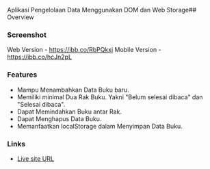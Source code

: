 Aplikasi Pengelolaan Data Menggunakan DOM dan Web Storage## Overview

### Screenshot

Web Version - https://ibb.co/RbPQkxj
Mobile Version - https://ibb.co/hcJn2pL

### Features

- Mampu Menambahkan Data Buku baru.
- Memiliki minimal Dua Rak Buku. Yakni "Belum selesai dibaca" dan "Selesai dibaca".
- Dapat Memindahkan Buku antar Rak.
- Dapat Menghapus Data Buku.
- Memanfaatkan localStorage dalam Menyimpan Data Buku.

### Links

- [Live site URL]([https://ijuldev.github.io/bookshelf-app](https://drunkenbtterfly.github.io/bookself/)https://drunkenbtterfly.github.io/bookself/)
